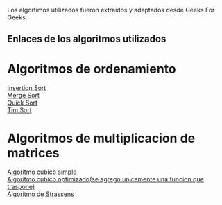Los algortimos utilizados fueron extraidos y adaptados desde Geeks For Geeks:

## Enlaces de los algoritmos utilizados

# Algoritmos de ordenamiento
[Insertion Sort](https://www.geeksforgeeks.org/insertion-sort-algorithm/)<br>
[Merge Sort](https://www.geeksforgeeks.org/cpp-program-for-merge-sort/)<br>
[Quick Sort](https://www.geeksforgeeks.org/cpp-program-for-quicksort/)<br>
[Tim Sort](https://www.geeksforgeeks.org/timsort/)<br>

# Algoritmos de multiplicacion de matrices 

[Algoritmo cubico simple](https://www.geeksforgeeks.org/c-program-multiply-two-matrices/)<br>
[Algoritmo cubico optimizado(se agrego unicamente una funcion que traspone)](https://www.geeksforgeeks.org/c-program-multiply-two-matrices/)<br>
[Algoritmo de Strassens](https://www.geeksforgeeks.org/strassens-matrix-multiplication-algorithm-implementation/)<br>